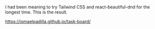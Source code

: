 I had been meaning to try Tailwind CSS and react-beautiful-dnd for the longest time. This is the result.

https://ismaelpadilla.github.io/task-board/
